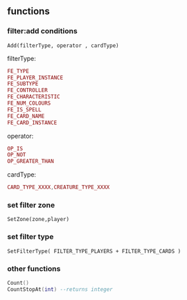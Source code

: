 ## functions

### filter:add conditions
`Add(filterType, operator , cardType)`

filterType:
```lua
FE_TYPE
FE_PLAYER_INSTANCE
FE_SUBTYPE
FE_CONTROLLER
FE_CHARACTERISTIC
FE_NUM_COLOURS
FE_IS_SPELL
FE_CARD_NAME
FE_CARD_INSTANCE
```
operator:
```lua
OP_IS
OP_NOT
OP_GREATER_THAN
```
cardType:
```lua
CARD_TYPE_XXXX,CREATURE_TYPE_XXXX
```
### set filter zone
`SetZone(zone,player)`

### set filter type
`SetFilterType( FILTER_TYPE_PLAYERS + FILTER_TYPE_CARDS )`

### other functions
```lua
Count()
CountStopAt(int) --returns integer
```
